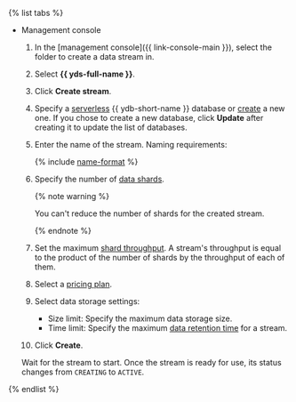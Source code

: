 {% list tabs %}

- Management console

   1. In the [management console]({{ link-console-main }}), select the folder to create a data stream in.
   1. Select **{{ yds-full-name }}**.
   1. Click **Create stream**.
   1. Specify a [serverless](../../ydb/concepts/serverless-and-dedicated.md#serverless) {{ ydb-short-name }} database or [create](../../ydb/quickstart.md#create-db) a new one. If you chose to create a new database, click **Update** after creating it to update the list of databases.
   1. Enter the name of the stream. Naming requirements:

      {% include [name-format](../../_includes/name-format.md) %}

   1. Specify the number of [data shards](../../data-streams/concepts/glossary.md#shard).

      {% note warning %}

      You can't reduce the number of shards for the created stream.

      {% endnote %}

   1. Set the maximum [shard throughput](../../data-streams/concepts/glossary.md#shard-thoughput). A stream's throughput is equal to the product of the number of shards by the throughput of each of them.
   1. Select a [pricing plan](../../data-streams/pricing.md).
   1. Select data storage settings:
      * Size limit: Specify the maximum data storage size.
      * Time limit: Specify the maximum [data retention time](../../data-streams/concepts/glossary.md#retention-time) for a stream.
   1. Click **Create**.

   Wait for the stream to start. Once the stream is ready for use, its status changes from `CREATING` to `ACTIVE`.

{% endlist %}